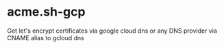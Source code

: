 # acme.sh-gcp
Get let's encrypt certificates via google cloud dns or any DNS provider via CNAME alias to gcloud dns
